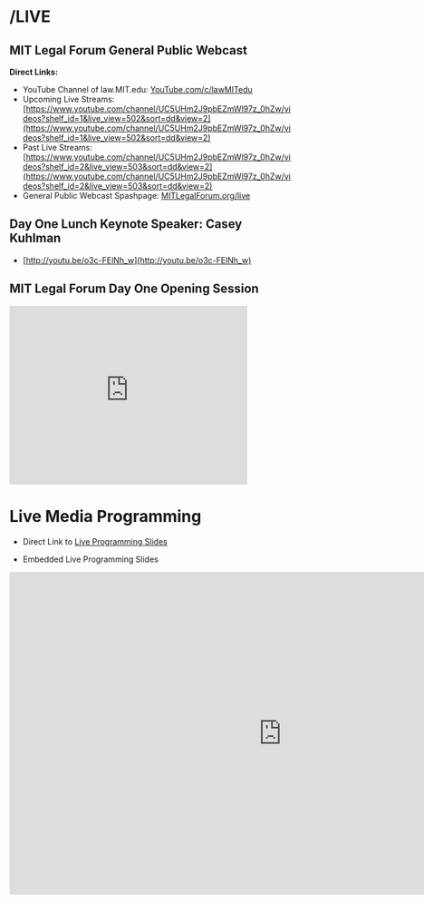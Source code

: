 # /LIVE

## MIT Legal Forum General Public Webcast

**Direct Links:**

* YouTube Channel of law.MIT.edu: [YouTube.com/c/lawMITedu](http://www.youtube.com/c/lawMITedu)
* Upcoming Live Streams: [https://www.youtube.com/channel/UC5UHm2J9pbEZmWl97z_0hZw/videos?shelf_id=1&live_view=502&sort=dd&view=2](https://www.youtube.com/channel/UC5UHm2J9pbEZmWl97z_0hZw/videos?shelf_id=1&live_view=502&sort=dd&view=2)
* Past Live Streams: [https://www.youtube.com/channel/UC5UHm2J9pbEZmWl97z_0hZw/videos?shelf_id=2&live_view=503&sort=dd&view=2](https://www.youtube.com/channel/UC5UHm2J9pbEZmWl97z_0hZw/videos?shelf_id=2&live_view=503&sort=dd&view=2)
* General Public Webcast Spashpage: [MITLegalForum.org/live](http://mitlegalforum.org/live)


## Day One Lunch Keynote Speaker: Casey Kuhlman
* [http://youtu.be/o3c-FElNh_w](http://youtu.be/o3c-FElNh_w)

## MIT Legal Forum Day One Opening Session

<iframe width="420" height="315" src="http://www.youtube.com/embed/ipMXgkIklnc" frameborder="0" allowfullscreen></iframe>

# Live Media Programming

* Direct Link to [Live Programming Slides](https://docs.google.com/presentation/d/e/2PACX-1vS3eCd6GAVi6VQmvR31S50CjW4vF6oku_61jHP1Y0xaCqdrerptJqLQi3qbvmUMCR6cz-NrOVcamzqe/pub?start=false&loop=false&delayms=3000)

* Embedded Live Programming Slides
<iframe src="https://docs.google.com/presentation/d/e/2PACX-1vS3eCd6GAVi6VQmvR31S50CjW4vF6oku_61jHP1Y0xaCqdrerptJqLQi3qbvmUMCR6cz-NrOVcamzqe/embed?start=false&loop=false&delayms=3000" frameborder="0" width="960" height="569" allowfullscreen="true" mozallowfullscreen="true" webkitallowfullscreen="true"></iframe>
